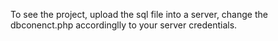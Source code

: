 To see the project, upload the sql file into a server, change the dbconenct.php accordinglly to your server credentials.
